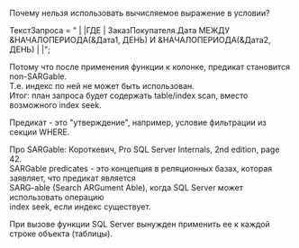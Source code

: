 
Почему нельзя использовать вычисляемое выражение в условии?

ТекстЗапроса = "
|
|ГДЕ
|   ЗаказПокупателя.Дата МЕЖДУ &НАЧАЛОПЕРИОДА(&Дата1, ДЕНЬ) И &НАЧАЛОПЕРИОДА(&Дата2, ДЕНЬ)
|
|";

Потому что после применения функции к колонке, предикат становится non-SARGable.  
Т.е. индекс по ней не может быть использован.  
Итог: план запроса будет содержать table/index scan, вместо возможного index seek.  

Предикат - это "утверждение", например, условие фильтрации из секции WHERE.  

Про SARGable: Короткевич, Pro SQL Server Internals, 2nd edition, page 42.  
SARGable predicates - это концепция в реляционных базах, которая заявляет, что предикат является  
SARG-able (Search ARGument Able), когда SQL Server может использовать операцию  
index seek, если индекс существует.  

При вызове функции SQL Server вынужден применить ее к каждой строке объекта (таблицы).  
